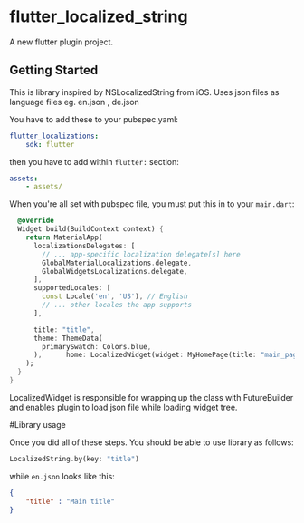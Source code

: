# flutter_localized_string

A new flutter plugin project.

## Getting Started

This is library inspired by NSLocalizedString from iOS. 
Uses json files as language files eg. en.json , de.json

You have to add these to your pubspec.yaml: 

```yaml
flutter_localizations: 
    sdk: flutter
```

then you have to add within `flutter:` section:

```yaml
assets:
    - assets/
```


When you're all set with pubspec file, you must put this in to your `main.dart`: 

```dart
  @override
  Widget build(BuildContext context) {
    return MaterialApp(
      localizationsDelegates: [
        // ... app-specific localization delegate[s] here
        GlobalMaterialLocalizations.delegate,
        GlobalWidgetsLocalizations.delegate,
      ],
      supportedLocales: [
        const Locale('en', 'US'), // English
        // ... other locales the app supports
      ],

      title: "title",
      theme: ThemeData(
        primarySwatch: Colors.blue,
      ),      home: LocalizedWidget(widget: MyHomePage(title: "main_page_title")),
    );
  }
}

```

LocalizedWidget is responsible for wrapping up the class with FutureBuilder and enables plugin to load json file while loading widget tree.

#Library usage 

Once you did all of these steps. You should be able to use library as follows: 
```dart
LocalizedString.by(key: "title")
```

while `en.json` looks like this:

```json
{
    "title" : "Main title"
}
```
